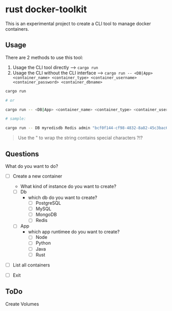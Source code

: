 # rust docker-toolkit

This is an experimental project to create a CLI tool to manage docker containers.



## Usage

There are 2 methods to use this tool:

1. Usage the CLI tool directly --> `cargo run`
2. Usage the CLI without the CLI interface --> `cargo run -- <DB|App> <container_name> <container_type> <container_username> <container_password> <container_dbname>`

```bash
cargo run

# or

cargo run -- <DB|App> <container_name> <container_type> <container_username> <container_password> <container_dbname>

# sample: 

cargo run -- DB myredisdb Redis admin "bcf0f144-cf98-4832-8a82-45c3bac6b067" mydbname
```

> Use the " to wrap the string contains special characters ?!?

## Questions

What do you want to do?

- [ ] Create a new container
  - What kind of instance do you want to create?
  - [ ] Db
    - which db do you want to create?
      - [ ] PostgreSQL
      - [ ] MySQL
      - [ ] MongoDB
      - [ ] Redis
  - [ ] App
    - which app runtimee do you want to create?
      - [ ] Node
      - [ ] Python
      - [ ] Java
      - [ ] Rust
- [ ] List all containers
- [ ] Exit


## ToDo

Create Volumes